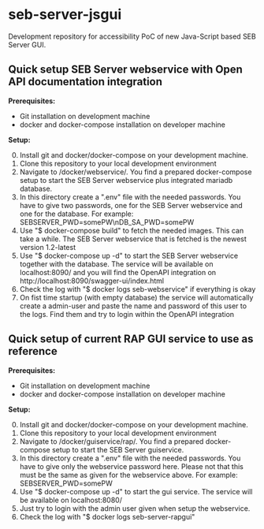 # seb-server-jsgui

Development repository for accessibility PoC of new Java-Script based SEB Server GUI.

## Quick setup SEB Server webservice with Open API documentation integration

**Prerequisites:**

* Git installation on development machine
* docker and docker-compose installation on developer machine

**Setup:**

0. Install git and docker/docker-compose on your development machine.
1. Clone this repository to your local development environment
2. Navigate to /docker/webservice/. You find a prepared docker-compose setup to start the SEB Server webservice plus integrated mariadb database.
3. In this directory create a ".env" file with the needed passwords. You have to give two passwords, one for the SEB Server webservice and one for the database. For example: SEBSERVER_PWD=somePW\nDB_SA_PWD=somePW
4. Use "$ docker-compose build" to fetch the needed images. This can take a while. The SEB Server webservice that is fetched is the newest version 1.2-latest
5. Use "$ docker-compose up -d" to start the SEB Server webservice together with the database. The service will be available on localhost:8090/ and you will find the OpenAPI integration on http://localhost:8090/swagger-ui/index.html
6. Check the log with "$ docker logs seb-webservice" if everything is okay 
7. On fist time startup (with empty database) the service will automatically create a admin-user and paste the name and password of this user to the logs. Find them and try to login within the OpenAPI integration

## Quick setup of current RAP GUI service to use as reference

**Prerequisites:**

* Git installation on development machine
* docker and docker-compose installation on developer machine
    
**Setup:**

0. Install git and docker/docker-compose on your development machine.
1. Clone this repository to your local development environment
2. Navigate to /docker/guiservice/rap/. You find a prepared docker-compose setup to start the SEB Server guiservice.
3. In this directory create a ".env" file with the needed passwords. You have to give only the webservice password here. Please not that this must be the same as given for the webservice above. For example: SEBSERVER_PWD=somePW
4. Use "$ docker-compose up -d" to start the gui service. The service will be available on localhost:8080/
5. Just try to login with the admin user given when setup the webservice.
6. Check the log with "$ docker logs seb-server-rapgui"